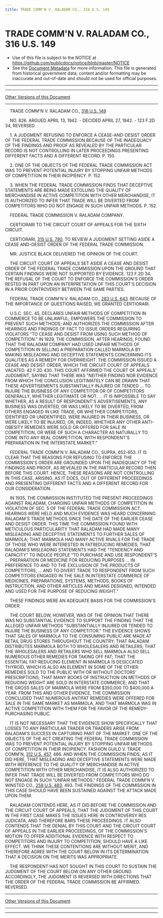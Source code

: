 ```yaml
---
title: TRADE COMM'N V. RALADAM CO., 316 U.S. 149
---
```


# TRADE COMM'N V. RALADAM CO., 316 U.S. 149

* Use of this file is subject to the NOTICE at https://github.com/publicdocs/notice/blob/master/NOTICE
* See the [Document Metadata](../../../index.md) for more information.
  This file is generated from historical government data; content and/or formatting may be inaccurate and out-of-date and should not be used for official purposes.

----------
----------

[Other Versions of this Document](https://publicdocs.github.io/go/links?ns=uslm-x&ref=%2Fus%2Fcourts%2Fscotus%2FusReporter%2F316%2F149)

----------

    TRADE COMM'N V. RALADAM CO., [316 U.S. 149][/us/courts/scotus/usReporter/316/149]

    NO. 826.  ARGUED APRIL 13, 1942.  - DECIDED APRIL 27, 1942.  - 123 F.2D 34, REVERSED.

    1.  A JUDGMENT REFUSING TO ENFORCE A CEASE-AND-DESIST ORDER OF THE FEDERAL TRADE COMMISSION BECAUSE OF THE INADEQUACY OF THE FINDINGS AND PROOF AS REVEALED BY THE PARTICULAR RECORD IS NOT CONTROLLING IN LATER PROCEEDINGS PRESENTING DIFFERENT FACTS AND A DIFFERENT RECORD.  P. 150.

    2.  ONE OF THE OBJECTS OF THE FEDERAL TRADE COMMISSION ACT WAS TO PREVENT POTENTIAL INJURY BY STOPPING UNFAIR METHODS OF COMPETITION IN THEIR INCIPIENCY.  P. 152.

    3.  WHEN THE FEDERAL TRADE COMMISSION FINDS THAT DECEPTIVE STATEMENTS ARE BEING MADE EXTOLLING THE QUALITY OF MERCHANDISE IN ACTIVE COMPETITION WITH OTHER MERCHANDISE, IT IS AUTHORIZED TO INFER THAT TRADE WILL BE DIVERTED FROM COMPETITORS WHO DO NOT ENGAGE IN SUCH UNFAIR METHODS.  P. 152.

    FEDERAL TRADE COMMISSION V. RALADAM COMPANY.

    CERTIORARI TO THE CIRCUIT COURT OF APPEALS FOR THE SIXTH CIRCUIT.

    CERTIORARI, [315 U.S. 790][/us/courts/scotus/usReporter/315/790], TO REVIEW A JUDGMENT SETTING ASIDE A CEASE AND-DESIST ORDER OF THE FEDERAL TRADE COMMISSION.

    MR. JUSTICE BLACK DELIVERED THE OPINION OF THE COURT.

    THE CIRCUIT COURT OF APPEALS SET ASIDE A CEASE AND DESIST ORDER OF THE FEDERAL TRADE COMMISSION UPON THE GROUND THAT CERTAIN FINDINGS WERE NOT SUPPORTED BY EVIDENCE.  123 F.2D 34.  THE REFUSAL OF THE COURT TO ENFORCE THE COMMISSION'S ORDER RESTED IN PART UPON AN INTERPRETATION OF THIS COURT'S DECISION IN A PRIOR CONTROVERSY BETWEEN THE SAME PARTIES.

    FEDERAL TRADE COMM'N V. RALADAM CO., [283 U.S. 643][/us/courts/scotus/usReporter/283/643].  BECAUSE OF THE IMPORTANCE OF QUESTIONS RAISED, WE GRANTED CERTIORARI.

    U.S.C. SEC. 45, DECLARES UNFAIR METHODS OF COMPETITION IN COMMERCE TO BE UNLAWFUL; EMPOWERS THE COMMISSION TO PREVENT SUCH METHODS; AND AUTHORIZES THE COMMISSION AFTER HEARINGS AND FINDINGS OF FACT TO ISSUE ORDERS REQUIRING VIOLATORS "TO CEASE AND DESIST FROM USING SUCH METHOD OF COMPETITION."  IN 1929, THE COMMISSION, AFTER HEARINGS, FOUND THAT THE RALADAM COMPANY HAD USED UNFAIR METHODS OF COMPETITION IN SELLING A PREPARATION CALLED MARMOLA BY MAKING MISLEADING AND DECEPTIVE STATEMENTS CONCERNING ITS QUALITIES AS A REMEDY FOR OVERWEIGHT.  THE COMMISSION ISSUED A CEASE AND DESIST ORDER, WHICH THE CIRCUIT COURT OF APPEALS VACATED.  42 F.2D 430.  THIS COURT AFFIRMED THE COURT OF APPEALS' JUDGMENT, SAYING THAT THERE WAS "NEITHER FINDING NOR EVIDENCE FROM WHICH THE CONCLUSION LEGITIMATELY CAN BE DRAWN THAT THESE ADVERTISEMENTS SUBSTANTIALLY INJURED OR TENDED  ...  TO INJURE THE BUSINESS OF ANY COMPETITOR OR OF COMPETITORS GENERALLY, WHETHER LEGITIMATE OR NOT.  ...  IT IS IMPOSSIBLE TO SAY WHETHER, AS A RESULT OF RESPONDENT'S ADVERTISEMENTS, ANY BUSINESS WAS DIVERTED, OR WAS LIKELY TO BE DIVERTED, FROM OTHERS ENGAGED IN LIKE TRADE, OR WHETHER COMPETITORS, IDENTIFIED OR UNIDENTIFIED, WERE INJURED IN THEIR BUSINESS, OR WERE LIKELY TO BE INJURED, OR, INDEED, WHETHER ANY OTHER ANTI-OBESITY REMEDIES WERE SOLD OR OFFERED FOR SALE IN COMPETITION, OR WERE OF SUCH A CHARACTER AS NATURALLY TO COME INTO ANY REAL COMPETITION, WITH RESPONDENT'S PREPARATION IN THE INTERSTATE MARKET."

    FEDERAL TRADE COMM'N V. RALADAM CO., SUPRA, 652-653.  IT IS CLEAR THAT THE REASONS FOR REFUSING TO ENFORCE THE COMMISSION'S ORDER ARE GROUNDED UPON THE INADEQUACY OF THE FINDINGS AND PROOF, AS REVEALED IN THE PARTICULAR RECORD THEN BEFORE THIS COURT.  HENCE, THESE REASONS ARE NOT CONTROLLING IN THIS CASE, ARISING, AS IT DOES, OUT OF DIFFERENT PROCEEDINGS AND PRESENTING DIFFERENT FACTS AND A DIFFERENT RECORD FOR OUR CONSIDERATION.

    IN 1935, THE COMMISSION INSTITUTED THE PRESENT PROCEEDINGS AGAINST RALADAM, CHARGING UNFAIR METHODS OF COMPETITION IN VIOLATION OF SEC. 5 OF THE FEDERAL TRADE COMMISSION ACT.  HEARINGS WERE HELD AND MUCH EVIDENCE WAS HEARD CONCERNING RALADAM'S TRADE METHODS SINCE THE DATE OF THE EARLIER CEASE AND DESIST ORDER.  THIS TIME THE COMMISSION FOUND WITH METICULOUS PARTICULARITY THAT RALADAM HAD MADE MANY MISLEADING AND DECEPTIVE STATEMENTS TO FURTHER SALES OF MARMOLA; THAT MARMOLA HAD MANY ACTIVE RIVALS FOR THE TRADE OF THOSE WHO WERE INTERESTED IN FATREDUCING REMEDIES; THAT RALADAM'S MISLEADING STATEMENTS HAD THE "TENDENCY AND CAPACITY" TO INDUCE PEOPLE "TO PURCHASE AND USE RESPONDENT'S  ... PREPARATION OR MEDICINE FOR REDUCING PURPOSES  ...  IN PREFERENCE TO AND TO THE EXCLUSION OF THE PRODUCTS OF COMPETITORS,  ...  AND TO DIVERT TRADE TO RESPONDENT FROM SUCH COMPETITORS ENGAGED IN THE SALE IN INTERSTATE COMMERCE OF MEDICINES, PREPARATIONS, SYSTEMS, METHODS, BOOKS OF INSTRUCTION, AND OTHER ARTICLES AND MEANS DESIGNED, INTENDED AND USED FOR THE PURPOSE OF REDUCING WEIGHT."

    THESE FINDINGS WERE AN ADEQUATE BASIS FOR THE COMMISSION'S ORDER.

    THE COURT BELOW, HOWEVER, WAS OF THE OPINION THAT THERE WAS NO SUBSTANTIAL EVIDENCE TO SUPPORT THE FINDING THAT THE ALLEGED UNFAIR METHODS "SUBSTANTIALLY INJURED OR TENDED TO INJURE THE BUSINESS OF ANY COMPETITOR."  THE EVIDENCE SHOWS THAT SALES OF MARMOLA TO THE CONSUMING PUBLIC ARE MADE AT RETAIL DRUG STORES THROUGHOUT THE COUNTRY; THAT RALADAM DISTRIBUTES MARMOLA BOTH TO WHOLESALERS AND RETAILERS; THAT THE WHOLESALERS AND RETAILERS WHO SELL MARMOLA ALSO SELL NUMEROUS OTHER REMEDIES FOR TAKING OFF FAT; THAT THE ESSENTIAL FAT-REDUCING ELEMENT IN MARMOLA IS DESICCATED THYROID, WHICH IS ALSO AN ELEMENT IN SOME OF THE OTHER REMEDIES SOLD TO THE PUBLIC WITH OR WITHOUT DOCTORS' PRESCRIPTIONS; THAT MANY BOOKS OF INSTRUCTION ON METHODS OF REDUCING WEIGHT ARE SOLD IN INTERSTATE COMMERCE; AND THAT THE GROSS SALES OF MARMOLA WERE FROM $350,000 TO $400,000 A YEAR.  FROM THIS AND OTHER EVIDENCE, THE COMMISSION CONCLUDED THAT NUMEROUS ANTIFAT REMEDIES WERE OFFERED FOR SALE IN THE SAME MARKET AS MARMOLA, AND THAT MARMOLA WAS IN ACTIVE COMPETITION WITH THEM FOR THE FAVOR OF THE REMEDY-PURCHASING PUBLIC.

    IT IS NOT NECESSARY THAT THE EVIDENCE SHOW SPECIFICALLY THAT LOSSES TO ANY PARTICULAR TRADER OR TRADERS ARISE FROM RALADAM'S SUCCESS IN CAPTURING PART OF THE MARKET.  ONE OF THE OBJECTS OF THE ACT CREATING THE FEDERAL TRADE COMMISSION WAS TO PREVENT POTENTIAL INJURY BY STOPPING UNFAIR METHODS OF COMPETITION IN THEIR INCIPIENCY.  FASHION GUILD V. TRADE COMM'N, [312 U.S. 457][/us/courts/scotus/usReporter/312/457], 466.  AND WHEN THE COMMISSION FINDS, AS IT DID HERE, THAT MISLEADING AND DECEPTIVE STATEMENTS WERE MADE WITH REFERENCE TO THE QUALITY OF MERCHANDISE IN ACTIVE COMPETITION WITH OTHER MERCHANDISE, IT IS ALSO AUTHORIZED TO INFER THAT TRADE WILL BE DIVERTED FROM COMPETITORS WHO DO NOT ENGAGE IN SUCH "UNFAIR METHODS."  FEDERAL TRADE COMM'N V. WINSTED CO., [258 U.S. 483][/us/courts/scotus/usReporter/258/483], 493.  THE FINDINGS OF THE COMMISSION IN THIS CASE SHOULD HAVE BEEN SUSTAINED AGAINST THE ATTACK MADE UPON THEM.

    RALADAM CONTENDS HERE, AS IT DID BEFORE THE COMMISSION AND THE CIRCUIT COURT OF APPEALS, THAT THE JUDGMENT OF THIS COURT IN THE FIRST CASE MAKES THE ISSUES HERE IN CONTROVERSY RES JUDICATA, AND THEREFORE BARS THESE PROCEEDINGS.  IT ALSO CONTENDS THAT THE DENIAL BY THIS COURT AND THE CIRCUIT COURT OF APPEALS IN THE EARLIER PROCEEDINGS, OF THE COMMISSION'S MOTION TO OFFER ADDITIONAL EVIDENCE WITH RESPECT TO COMPETITORS AND INJURY TO COMPETITION, SHOULD HAVE A LIKE EFFECT.  WE THINK THESE CONTENTIONS ARE WITHOUT MERIT, AND THEREFORE AGREE WITH THE COURT BELOW IN ITS DETERMINATION THAT A DECISION ON THE MERITS WAS APPROPRIATE.

    THE RESPONDENT HAS NOT SOUGHT IN THIS COURT TO SUSTAIN THE JUDGMENT OF THE COURT BELOW ON ANY OTHER GROUND.  ACCORDINGLY, THE JUDGMENT IS REVERSED WITH DIRECTIONS THAT THE ORDER OF THE FEDERAL TRADE COMMISSION BE AFFIRMED.  REVERSED.

----------

[Other Versions of this Document](https://publicdocs.github.io/go/links?ns=uslm-x&ref=%2Fus%2Fcourts%2Fscotus%2FusReporter%2F316%2F149)

----------
----------

[/us/courts/scotus/usReporter/316/149]: https://publicdocs.github.io/go/links?ns=uslm-x&ref=%2Fus%2Fcourts%2Fscotus%2FusReporter%2F316%2F149
[/us/courts/scotus/usReporter/315/790]: https://publicdocs.github.io/go/links?ns=uslm-x&ref=%2Fus%2Fcourts%2Fscotus%2FusReporter%2F315%2F790
[/us/courts/scotus/usReporter/283/643]: https://publicdocs.github.io/go/links?ns=uslm-x&ref=%2Fus%2Fcourts%2Fscotus%2FusReporter%2F283%2F643
[/us/courts/scotus/usReporter/312/457]: https://publicdocs.github.io/go/links?ns=uslm-x&ref=%2Fus%2Fcourts%2Fscotus%2FusReporter%2F312%2F457
[/us/courts/scotus/usReporter/258/483]: https://publicdocs.github.io/go/links?ns=uslm-x&ref=%2Fus%2Fcourts%2Fscotus%2FusReporter%2F258%2F483


